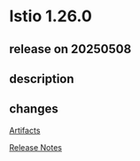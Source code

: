 # Istio 1.26.0

## release on 20250508

## description

## changes

<a href="http://gcsweb.istio.io/gcs/istio-release/releases/1.26.0/" rel="nofollow">Artifacts</a>

<a href="https://istio.io/news/releases/1.26.x/announcing-1.26/" rel="nofollow">Release Notes</a>

